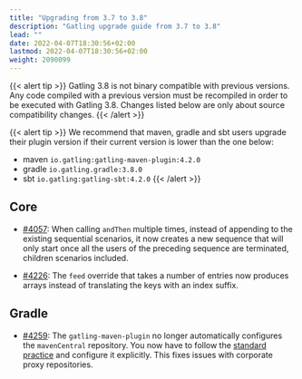 ```yaml
---
title: "Upgrading from 3.7 to 3.8"
description: "Gatling upgrade guide from 3.7 to 3.8"
lead: ""
date: 2022-04-07T18:30:56+02:00
lastmod: 2022-04-07T18:30:56+02:00
weight: 2090099
---
```


{{< alert tip >}}
Gatling 3.8 is not binary compatible with previous versions.
Any code compiled with a previous version must be recompiled in order to be executed with Gatling 3.8.
Changes listed below are only about source compatibility changes.
{{< /alert >}}

{{< alert tip >}}
We recommend that maven, gradle and sbt users upgrade their plugin version if their current version is lower than the one below:
* maven `io.gatling:gatling-maven-plugin:4.2.0`
* gradle `io.gatling.gradle:3.8.0`
* sbt `io.gatling:gatling-sbt:4.2.0`
{{< /alert >}}

## Core

* [#4057](https://github.com/gatling/gatling/issues/4057): When calling `andThen` multiple times, instead of appending to the existing sequential scenarios, it now creates a new sequence that will only start once all the users of the preceding sequence are terminated, children scenarios included.

* [#4226](https://github.com/gatling/gatling/issues/4226): The `feed` override that takes a number of entries now produces arrays instead of translating the keys with an index suffix.

## Gradle

* [#4259](https://github.com/gatling/gatling/issues/4259): The `gatling-maven-plugin` no longer automatically configures the `mavenCentral` repository. You now have to follow the [standard practice](https://docs.gradle.org/current/userguide/declaring_repositories.html#sub:maven_central) and configure it explicitly. This fixes issues with corporate proxy repositories.
